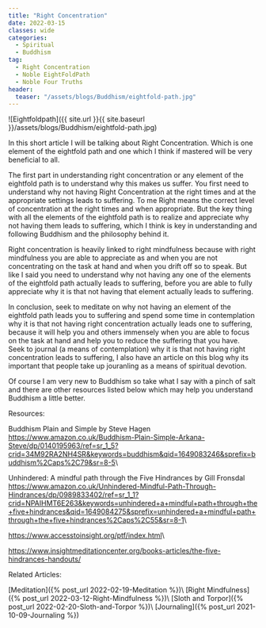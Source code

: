 ```yaml
---
title: "Right Concentration"
date: 2022-03-15
classes: wide
categories:
  - Spiritual 
  - Buddhism
tag:
  - Right Concentration
  - Noble EightFoldPath
  - Noble Four Truths
header:
  teaser: "/assets/blogs/Buddhism/eightfold-path.jpg"
--- 
```


![Eightfoldpath]({{ site.url }}{{ site.baseurl }}/assets/blogs/Buddhism/eightfold-path.jpg)

In this short article I will be talking about Right Concentration. Which is one element of the eightfold path and one which I think if mastered will be very beneficial to all.

The first part in understanding right concentration or any element of the eightfold path is to understand why this makes us suffer. You first need to understand why not having Right Concentration at the right times and at the appropriate settings leads to suffering. To me Right means the correct level of concentration at the right times and when appropriate. But the key thing with all the elements of the eightfold path is to realize and appreciate why not having them leads to suffering, which I think is key in understanding and following Buddhism and the philosophy behind it.

Right concentration is heavily linked to right mindfulness because with right mindfulness you are able to appreciate as and when you are not concentrating on the task at hand and when you drift off so to speak. But like I said you need to understand why not having any one of the elements of the eightfold path actually leads to suffering, before you are able to fully appreciate why it is that not having that element actually leads to suffering. 

In conclusion, seek to meditate on why not having an element of the eightfold path leads you to suffering and spend some time in contemplation why it is that not having right concentration actually leads one to suffering, because it will help you and others immensely when you are able to focus on the task at hand and help you to reduce the suffering that you have. Seek to journal (a means of contemplation) why it is that not having right concentration leads to suffering, I also have an article on this blog why its important that people take up jouranling as a means of spiritual devotion.

Of course I am very new to Buddhism so take what I say with a pinch of salt and there are other resources listed below which may help you understand Buddhism a little better.

Resources:

Buddhism Plain and Simple by Steve Hagen <https://www.amazon.co.uk/Buddhism-Plain-Simple-Arkana-Steve/dp/0140195963/ref=sr_1_5?crid=34M92RA2NH4SR&keywords=buddhism&qid=1649083246&sprefix=buddhism%2Caps%2C79&sr=8-5>\\

Unhindered: A mindful path through the Five Hindrances by Gill Fronsdal <https://www.amazon.co.uk/Unhindered-Mindful-Path-Through-Hindrances/dp/0989833402/ref=sr_1_1?crid=NPAIHMT6E263&keywords=unhindered+a+mindful+path+through+the+five+hindrances&qid=1649084275&sprefix=unhindered+a+mindful+path+through+the+five+hindrances%2Caps%2C55&sr=8-1>\\

<https://www.accesstoinsight.org/ptf/index.html>\\

<https://www.insightmeditationcenter.org/books-articles/the-five-hindrances-handouts/>

Related Articles:

[Meditation]({% post_url 2022-02-19-Meditation %})\\
[Right Mindfulness]({% post_url 2022-03-12-Right-Mindfulness %})\\
[Sloth and Torpor]({% post_url 2022-02-20-Sloth-and-Torpor %})\\
[Journaling]({% post_url 2021-10-09-Journaling %})


